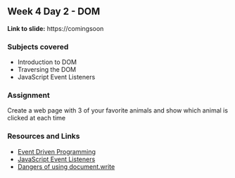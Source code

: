 ## Week 4 Day 2 - DOM
**Link to slide:** https://comingsoon

### Subjects covered
- Introduction to DOM
- Traversing the DOM
- JavaScript Event Listeners

### Assignment
Create a web page with 3 of your favorite animals and show which animal
is clicked at each time
### Resources and Links
- [Event Driven Programming][1]
- [JavaScript Event Listeners][2]
- [Dangers of using document.write][3]


[1]: https://en.wikipedia.org/wiki/Event-driven_programming
[2]: https://developer.mozilla.org/en-US/docs/Web/API/EventListener
[3]: https://stackoverflow.com/questions/802854/why-is-document-write-considered-a-bad-practice
